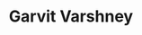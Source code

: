 ---
title: Garvit Varshney
layout: fellow
university: xx
programming-languages: xx
description: xxxx
interests: xx
---